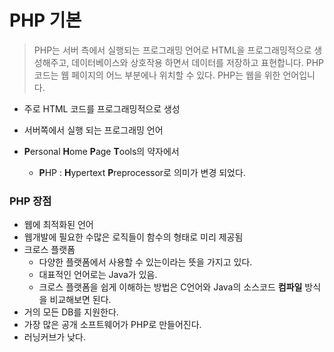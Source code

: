 # PHP 기본

> PHP는 서버 측에서 실행되는 프로그래밍 언어로 HTML을 프로그래밍적으로 생성해주고, 데이터베이스와 상호작용 하면서 데이터를 저장하고 표현합니다.
> PHP 코드는 웹 페이지의 어느 부분에나 위치할 수 있다.
> PHP는 웹을 위한 언어입니다.

- 주로 HTML 코드를 프로그래밍적으로 생성

- 서버쪽에서 실행 되는 프로그래밍 언어
- **P**ersonal **H**ome **P**age **T**ools의 약자에서
  - **P**HP : **H**ypertext **P**reprocessor로 의미가 변경 되었다.

### PHP 장점

- 웹에 최적화된 언어
- 웹개발에 필요한 수많은 로직들이 함수의 형태로 미리 제공됨
- 크로스 플랫폼
  - 다양한 플랫폼에서 사용할 수 있는이라는 뜻을 가지고 있다.
  - 대표적인 언어로는 Java가 있음.
  - 크로스 플랫폼을 쉽게 이해하는 방법은 C언어와 Java의 소스코드 **컴파일** 방식을 비교해보면 된다.
- 거의 모든 DB를 지원한다.
- 가장 많은 공개 소프트웨어가 PHP로 만들어진다.
- 러닝커브가 낮다.
